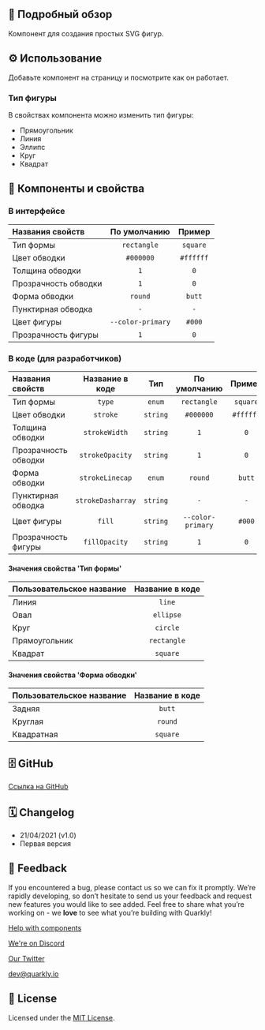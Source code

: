 ## 📖 Подробный обзор

Компонент для создания простых SVG фигур.

## ⚙️ Использование

Добавьте компонент на страницу и посмотрите как он работает.

### Тип фигуры

В свойствах компонента можно изменить тип фигуры:

-   Прямоугольник
-   Линия
-   Эллипс
-   Круг
-   Квадрат

## 🧩 Компоненты и свойства

### В интерфейсе

| Названия свойств     |   По умолчанию    |  Пример   |
| :------------------- | :---------------: | :-------: |
| Тип формы            |    `rectangle`    | `square`  |
| Цвет обводки         |     `#000000`     | `#ffffff` |
| Толщина обводки      |        `1`        |    `0`    |
| Прозрачность обводки |        `1`        |    `0`    |
| Форма обводки        |      `round`      |  `butt`   |
| Пунктирная обводка   |        `-`        |    `-`    |
| Цвет фигуры          | `--color-primary` |  `#000`   |
| Прозрачность фигуры  |        `1`        |    `0`    |

### В коде (для разработчиков)

| Названия свойств     |  Название в коде  |   Тип    |   По умолчанию    |  Пример   |
| :------------------- | :---------------: | :------: | :---------------: | :-------: |
| Тип формы            |      `type`       |  `enum`  |    `rectangle`    | `square`  |
| Цвет обводки         |     `stroke`      | `string` |     `#000000`     | `#ffffff` |
| Толщина обводки      |   `strokeWidth`   | `string` |        `1`        |    `0`    |
| Прозрачность обводки |  `strokeOpacity`  | `string` |        `1`        |    `0`    |
| Форма обводки        |  `strokeLinecap`  |  `enum`  |      `round`      |  `butt`   |
| Пунктирная обводка   | `strokeDasharray` | `string` |        `-`        |    `-`    |
| Цвет фигуры          |      `fill`       | `string` | `--color-primary` |  `#000`   |
| Прозрачность фигуры  |   `fillOpacity`   | `string` |        `1`        |    `0`    |

#### Значения свойства 'Тип формы'

| Пользовательское название | Название в коде |
| :------------------------ | :-------------: |
| Линия                     |     `line`      |
| Овал                      |    `ellipse`    |
| Круг                      |    `circle`     |
| Прямоугольник             |   `rectangle`   |
| Квадрат                   |    `square`     |

#### Значения свойства 'Форма обводки'

| Пользовательское название | Название в коде |
| :------------------------ | :-------------: |
| Задняя                    |     `butt`      |
| Круглая                   |     `round`     |
| Квадратная                |    `square`     |

## 🗄 GitHub

[Ссылка на GitHub](https://github.com/quarkly/community-kit/blob/master/src/SvgShape.js)

## 🗓 Changelog

-   21/04/2021 (v1.0)
-   Первая версия

## 📮 Feedback

If you encountered a bug, please contact us so we can fix it promptly. We’re rapidly developing, so don’t hesitate to send us your feedback and request new features you would like to see added. Feel free to share what you’re working on - we **love** to see what you’re building with Quarkly!

[Help with components](https://community.quarkly.io/c/requests/11)

[We're on Discord](https://discord.gg/f9KhSMGX)

[Our Twitter](https://twitter.com/quarklyapp)

[dev@quarkly.io](mailto:dev@quarkly.io)

## 📝 License

Licensed under the [MIT License](https://raw.githubusercontent.com/quarkly/community-kit/master/LICENSE).
